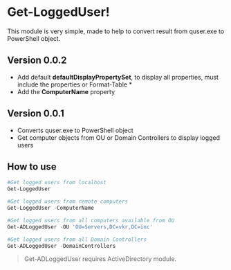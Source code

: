 # Get-LoggedUser!

This module is very simple, made to help to convert result from quser.exe to PowerShell object.

## Version 0.0.2

-  Add default **defaultDisplayPropertySet**, to display all properties, must include the properties or Format-Table *
- Add the **ComputerName** property

## Version 0.0.1

- Converts quser.exe to PowerShell object
- Get computer objects from OU or Domain Controllers to display logged users

## How to use

```powershell
#Get logged users from localhost
Get-LoggedUser

#Get logged users from remote computers
Get-LoggedUser -ComputerName

#Get logged users from all computers available from OU
Get-ADLoggedUser -OU 'OU=Servers,DC=vkr,DC=inc'

#Get logged users from all Domain Controllers
Get-ADLoggedUser -DomainControllers

```

> Get-ADLoggedUser requires ActiveDirectory module.
